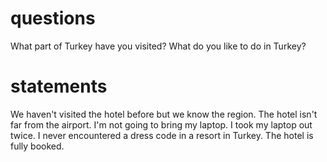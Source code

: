
# questions
What part of Turkey have you visited?
What do you like to do in Turkey?

# statements
We haven't visited the hotel before but we know the region.
The hotel isn't far from the airport.
I'm not going to bring my laptop.
I took my laptop out twice.
I never encountered a dress code in a resort in Turkey.
The hotel is fully booked.